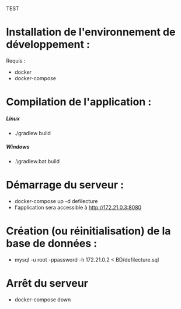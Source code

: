 TEST

# Installation de l'environnement de développement : 

Requis : 
 * docker
 * docker-compose

# Compilation de l'application :

##### Linux
 * ./gradlew build
##### Windows
 * .\gradlew.bat build

# Démarrage du serveur :

 * docker-compose up -d defilecture
 * l'application sera accessible à http://172.21.0.3:8080

# Création (ou réinitialisation) de la base de données :
 * mysql -u root -ppassword -h 172.21.0.2 < BD/defilecture.sql

# Arrêt du serveur

 * docker-compose down
